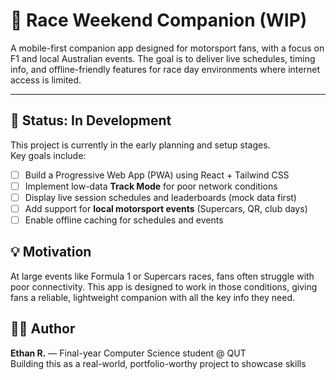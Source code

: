 # 🏁 Race Weekend Companion (WIP)

A mobile-first companion app designed for motorsport fans, with a focus on F1 and local Australian events. The goal is to deliver live schedules, timing info, and offline-friendly features for race day environments where internet access is limited.

---

## 🚧 Status: In Development

This project is currently in the early planning and setup stages.  
Key goals include:

- [ ] Build a Progressive Web App (PWA) using React + Tailwind CSS  
- [ ] Implement low-data **Track Mode** for poor network conditions  
- [ ] Display live session schedules and leaderboards (mock data first)  
- [ ] Add support for **local motorsport events** (Supercars, QR, club days)  
- [ ] Enable offline caching for schedules and events

## 💡 Motivation

At large events like Formula 1 or Supercars races, fans often struggle with poor connectivity. This app is designed to work in those conditions, giving fans a reliable, lightweight companion with all the key info they need.

## 🙋‍♂️ Author
**Ethan R.** — Final-year Computer Science student @ QUT  
Building this as a real-world, portfolio-worthy project to showcase skills

